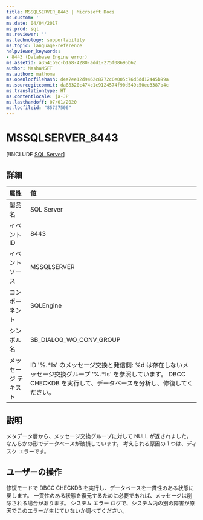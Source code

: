 ```yaml
---
title: MSSQLSERVER_8443 | Microsoft Docs
ms.custom: ''
ms.date: 04/04/2017
ms.prod: sql
ms.reviewer: ''
ms.technology: supportability
ms.topic: language-reference
helpviewer_keywords:
- 8443 (Database Engine error)
ms.assetid: a3541b9c-b1a8-4280-add1-275f08696b62
author: MashaMSFT
ms.author: mathoma
ms.openlocfilehash: d4a7ee12d9462c8772c0e005c76d5dd12445b99a
ms.sourcegitcommit: da88320c474c1c9124574f90d549c50ee3387b4c
ms.translationtype: HT
ms.contentlocale: ja-JP
ms.lasthandoff: 07/01/2020
ms.locfileid: "85727506"
---
```

# <a name="mssqlserver_8443"></a>MSSQLSERVER_8443
 [!INCLUDE [SQL Server](../../includes/applies-to-version/sqlserver.md)]
  
## <a name="details"></a>詳細  
  
| 属性 | 値 |  
| :-------- | :---- |  
|製品名|SQL Server|  
|イベント ID|8443|  
|イベント ソース|MSSQLSERVER|  
|コンポーネント|SQLEngine|  
|シンボル名|SB_DIALOG_WO_CONV_GROUP|  
|メッセージ テキスト|ID '%.*ls' のメッセージ交換と発信側: %d は存在しないメッセージ交換グループ '%.\*ls' を参照しています。 DBCC CHECKDB を実行して、データベースを分析し、修復してください。|  
  
## <a name="explanation"></a>説明  
メタデータ層から、メッセージ交換グループに対して NULL が返されました。 なんらかの形でデータベースが破損しています。 考えられる原因の 1 つは、ディスク エラーです。  
  
## <a name="user-action"></a>ユーザーの操作  
修復モードで DBCC CHECKDB を実行し、データベースを一貫性のある状態に戻します。 一貫性のある状態を復元するために必要であれば、メッセージは削除される場合があります。 システム エラー ログで、システム内の別の障害が原因でこのエラーが生じていないか調べてください。  
  
